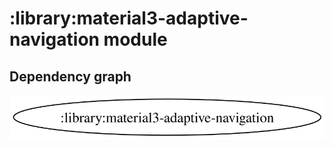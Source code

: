 # :library:material3-adaptive-navigation module
## Dependency graph
![Dependency graph](../../docs/images/graphs/dep_graph_library_material3_adaptive_navigation.svg)
